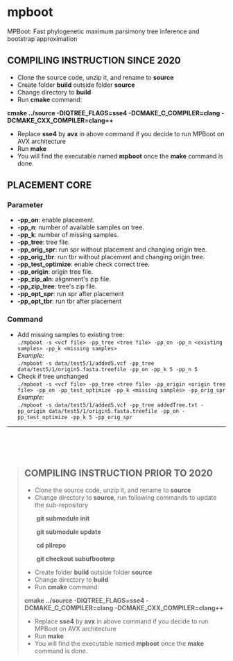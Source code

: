 # mpboot
MPBoot: Fast phylogenetic maximum parsimony tree inference and bootstrap approximation

## **COMPILING INSTRUCTION SINCE 2020**
* Clone the source code, unzip it, and rename to **source**
* Create folder **build** outside folder **source**
* Change directory to **build**
* Run **cmake** command:

**cmake ../source -DIQTREE_FLAGS=sse4 -DCMAKE_C_COMPILER=clang -DCMAKE_CXX_COMPILER=clang++**
* Replace **sse4** by **avx** in above command if you decide to run MPBoot on AVX architecture
* Run **make**
* You will find the executable named **mpboot** once the **make** command is done.

## **PLACEMENT CORE** 
### **Parameter**
* **-pp_on**: enable placement.
* **-pp_n**: number of available samples on tree.
* **-pp_k**: number of missing samples.
* **-pp_tree**: tree file.
* **-pp_orig_spr**: run spr without placement and changing origin tree.
* **-pp_orig_tbr**: run tbr without placement and changing origin tree.
* **-pp_test_optimize**: enable check correct tree.
* **-pp_origin**: origin tree file.
* **-pp_zip_aln**: alignment's zip file.
* **-pp_zip_tree**: tree's zip file.
* **-pp_opt_spr**: run spr after placement
* **-pp_opt_tbr**: run tbr after placement

### **Command**
* Add missing samples to existing tree:
  <br>
  ``./mpboot -s <vcf file> -pp_tree <tree file> -pp_on -pp_n <existing samples> -pp_k <missing samples>``
  <br>
  *Example:*
  <br>
  ``./mpboot -s data/test5/1/added5.vcf -pp_tree data/test5/1/origin5.fasta.treefile -pp_on -pp_k 5 -pp_n 5``
* Check if tree unchanged
  <br>
  ``./mpboot -s <vcf file> -pp_tree <tree file> -pp_origin <origin tree file> -pp_on -pp_test_optimize -pp_k <missing samples> -pp_orig_spr``
  <br>
  *Example:*
  <br>
  ``./mpboot -s data/test5/1/added5.vcf -pp_tree addedTree.txt -pp_origin data/test5/1/origin5.fasta.treefile -pp_on -pp_test_optimize -pp_k 5 -pp_orig_spr``
<hr>
<br><br><br>


> ## **COMPILING INSTRUCTION PRIOR TO 2020**
> * Clone the source code, unzip it, and rename to **source**
> * Change directory to **source**, run following commands to update the sub-repository
> 
> &nbsp;&nbsp;&nbsp;&nbsp;&nbsp;&nbsp;&nbsp;**git submodule init**
> 
> &nbsp;&nbsp;&nbsp;&nbsp;&nbsp;&nbsp;&nbsp;**git submodule update**
> 
> &nbsp;&nbsp;&nbsp;&nbsp;&nbsp;&nbsp;&nbsp;**cd pllrepo**
> 
> &nbsp;&nbsp;&nbsp;&nbsp;&nbsp;&nbsp;&nbsp;**git checkout subufbootmp**
> 
> * Create folder **build** outside folder **source**
> * Change directory to **build**
> * Run **cmake** command:
> 
> **cmake ../source -DIQTREE_FLAGS=sse4 -DCMAKE_C_COMPILER=clang -DCMAKE_CXX_COMPILER=clang++**
> * Replace **sse4** by **avx** in above command if you decide to run MPBoot on AVX architecture
> * Run **make**
> * You will find the executable named **mpboot** once the **make** command is done.

